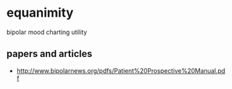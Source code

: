 # equanimity

bipolar mood charting utility

## papers and articles

- http://www.bipolarnews.org/pdfs/Patient%20Prospective%20Manual.pdf
